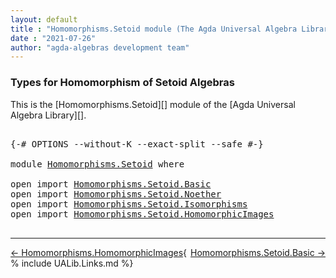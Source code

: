 ```yaml
---
layout: default
title : "Homomorphisms.Setoid module (The Agda Universal Algebra Library)"
date : "2021-07-26"
author: "agda-algebras development team"
---
```


### <a id="types-for-homomorphism-of-setoid-algebras">Types for Homomorphism of Setoid Algebras</a>

This is the [Homomorphisms.Setoid][] module of the [Agda Universal Algebra Library][].

<pre class="Agda">

<a id="365" class="Symbol">{-#</a> <a id="369" class="Keyword">OPTIONS</a> <a id="377" class="Pragma">--without-K</a> <a id="389" class="Pragma">--exact-split</a> <a id="403" class="Pragma">--safe</a> <a id="410" class="Symbol">#-}</a>

<a id="415" class="Keyword">module</a> <a id="422" href="Homomorphisms.Setoid.html" class="Module">Homomorphisms.Setoid</a> <a id="443" class="Keyword">where</a>

<a id="450" class="Keyword">open</a> <a id="455" class="Keyword">import</a> <a id="462" href="Homomorphisms.Setoid.Basic.html" class="Module">Homomorphisms.Setoid.Basic</a>
<a id="489" class="Keyword">open</a> <a id="494" class="Keyword">import</a> <a id="501" href="Homomorphisms.Setoid.Noether.html" class="Module">Homomorphisms.Setoid.Noether</a>
<a id="530" class="Keyword">open</a> <a id="535" class="Keyword">import</a> <a id="542" href="Homomorphisms.Setoid.Isomorphisms.html" class="Module">Homomorphisms.Setoid.Isomorphisms</a>
<a id="576" class="Keyword">open</a> <a id="581" class="Keyword">import</a> <a id="588" href="Homomorphisms.Setoid.HomomorphicImages.html" class="Module">Homomorphisms.Setoid.HomomorphicImages</a>

</pre>

--------------------------------

<span style="float:left;">[← Homomorphisms.HomomorphicImages](Homomorphisms.HomomorphicImages.html)</span>
<span style="float:right;">[Homomorphisms.Setoid.Basic →](Homomorphisms.Setoid.Basic.html)</span>

{% include UALib.Links.md %}
